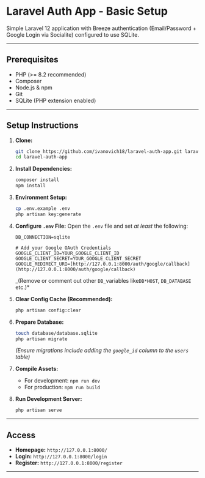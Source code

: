 # Laravel Auth App - Basic Setup

Simple Laravel 12 application with Breeze authentication (Email/Password + Google Login via Socialite) configured to use SQLite.

---

## Prerequisites

-   PHP (>= 8.2 recommended)
-   Composer
-   Node.js & npm
-   Git
-   SQLite (PHP extension enabled)

---

## Setup Instructions

1.  **Clone:**

    ```bash
    git clone https://github.com/ivanovich18/laravel-auth-app.git laravel-auth-app
    cd laravel-auth-app
    ```

2.  **Install Dependencies:**

    ```bash
    composer install
    npm install
    ```

3.  **Environment Setup:**

    ```bash
    cp .env.example .env
    php artisan key:generate
    ```

4.  **Configure `.env` File:**
    Open the `.env` file and set _at least_ the following:

    ```dotenv
    DB_CONNECTION=sqlite

    # Add your Google OAuth Credentials
    GOOGLE_CLIENT_ID=YOUR_GOOGLE_CLIENT_ID
    GOOGLE_CLIENT_SECRET=YOUR_GOOGLE_CLIENT_SECRET
    GOOGLE_REDIRECT_URI=[http://127.0.0.1:8000/auth/google/callback](http://127.0.0.1:8000/auth/google/callback)
    ```

    _(Remove or comment out other `DB_`variables like`DB*HOST`, `DB_DATABASE` etc.)*

5.  **Clear Config Cache (Recommended):**

    ```bash
    php artisan config:clear
    ```

6.  **Prepare Database:**

    ```bash
    touch database/database.sqlite
    php artisan migrate
    ```

    _(Ensure migrations include adding the `google_id` column to the `users` table)_

7.  **Compile Assets:**

    -   For development: `npm run dev`
    -   For production: `npm run build`

8.  **Run Development Server:**
    ```bash
    php artisan serve
    ```

---

## Access

-   **Homepage:** `http://127.0.0.1:8000/`
-   **Login:** `http://127.0.0.1:8000/login`
-   **Register:** `http://127.0.0.1:8000/register`

---
